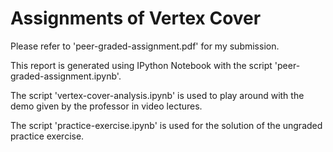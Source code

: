 # Assignments of Vertex Cover
Please refer to 'peer-graded-assignment.pdf' for my submission. 


This report is generated using IPython Notebook with the script 'peer-graded-assignment.ipynb'. 


The script 'vertex-cover-analysis.ipynb' is used to play around with the demo given by the professor in video lectures.


The script 'practice-exercise.ipynb' is used for the solution of the ungraded practice exercise.
